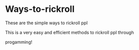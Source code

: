 # Ways-to-rickroll
These are the simple ways to rickroll ppl

This is a very easy and efficient methods to rickroll ppl through

progamming!
